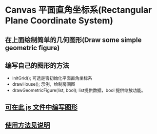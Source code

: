# Canvas 平面直角坐标系(Rectangular Plane Coordinate System)

## 在上面绘制简单的几何图形(Draw some simple geometric figure)

## 编写自己的图形的方法
* initGrid(); 可选是否初始化平面直角坐标系
* drawHouse(); 示例，绘制房间图
* drawGeometricFigure(list, bool); list提供数据，bool 提供缩放功能。

## [可在此 js 文件中编写图形](https://github.com/JarenChow/MyHouse/blob/master/js/yourcodehere.js)
## [使用方法见说明](https://github.com/JarenChow/MyHouse/blob/master/js/house.js)
